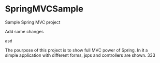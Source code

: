 # SpringMVCSample
Sample Spring MVC project


Add some changes

asd


The pourpose of this project is to show full MVC power of Spring. In it a simple application with different forms, jsps and controllers are shown.
333
